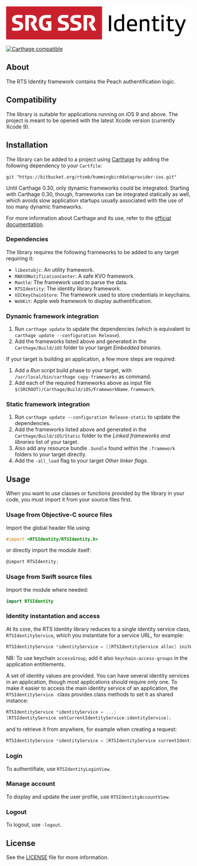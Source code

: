 <p align="center"><img src="README-images/logo.png"/></p>

[![Carthage compatible](https://img.shields.io/badge/Carthage-compatible-4BC51D.svg?style=flat)](https://github.com/Carthage/Carthage)

## About

The RTS Identity framework contains the Peach authentification logic.

## Compatibility

The library is suitable for applications running on iOS 9 and above. The project is meant to be opened with the latest Xcode version (currently Xcode 9).

## Installation

The library can be added to a project using [Carthage](https://github.com/Carthage/Carthage) by adding the following dependency to your `Cartfile`:
    
```
git "https://bitbucket.org/rtsmb/hummingbirddataprovider-ios.git"
```

Until Carthage 0.30, only dynamic frameworks could be integrated. Starting with Carthage 0.30, though, frameworks can be integrated statically as well, which avoids slow application startups usually associated with the use of too many dynamic frameworks.

For more information about Carthage and its use, refer to the [official documentation](https://github.com/Carthage/Carthage).

### Dependencies

The library requires the following frameworks to be added to any target requiring it:

* `libextobjc`: An utility framework.
* `MAKVONotificationCenter`: A safe KVO framework.
* `Mantle`: The framework used to parse the data.
* `RTSIdentity`: The identity library framework.
* `UICKeyChainStore`: The framework used to store credentials in keychains.
* `WebKit`: Apple web framework to display authentification.

### Dynamic framework integration

1. Run `carthage update` to update the dependencies (which is equivalent to `carthage update --configuration Release`). 
2. Add the frameworks listed above and generated in the `Carthage/Build/iOS` folder to your target _Embedded binaries_.

If your target is building an application, a few more steps are required:

1. Add a _Run script_ build phase to your target, with `/usr/local/bin/carthage copy-frameworks` as command.
2. Add each of the required frameworks above as input file `$(SRCROOT)/Carthage/Build/iOS/FrameworkName.framework`.

### Static framework integration

1. Run `carthage update --configuration Release-static` to update the dependencies. 
2. Add the frameworks listed above and generated in the `Carthage/Build/iOS/Static` folder to the _Linked frameworks and libraries_ list of your target.
3. Also add any resource bundle `.bundle` found within the `.framework` folders to your target directly.
4. Add the `-all_load` flag to your target _Other linker flags_.

## Usage

When you want to use classes or functions provided by the library in your code, you must import it from your source files first.

### Usage from Objective-C source files

Import the global header file using:

```objective-c
#import <RTSIdentity/RTSIdentity.h>
```

or directly import the module itself:

```objective-c
@import RTSIdentity;
```

### Usage from Swift source files

Import the module where needed:

```swift
import RTSIdentity
```

### Identity instantation and access

At its core, the RTS Identity library reduces to a single identity service class, `RTSIdentityService`, which you instantiate for a service URL, for example:

```objective-c
RTSIdentityService *identityService = [[RTSIdentityService alloc] initWithServiceURL:[NSURL URLWithString:@"https://id.rts.ch" accessGroup:@"VMGRRW6SG7.ch.rts.identity"]];
```

NB: To use keychain `accessGroup`, add it also `keychain-access-groups` in the application entitlements.

A set of identity values are provided. You can have several identity services in an application, though most applications should require only one. To make it easier to access the main identity service of an application, the `RTSIdentityService ` class provides class methods to set it as shared instance:

```objective-c
RTSIdentityService *identityService = ...;
[RTSIdentityService setCurrentIdentityService:identityService];
```

and to retrieve it from anywhere, for example when creating a request:

```objective-c
RTSIdentityService *identityService = [RTSIdentityService currentIdentityService];
```

### Login

To authentifiate, use `RTSIdentityLoginView`.

### Manage account

To display and update the user profile, use `RTSIdentityAccountView`.

### Logout

To logout, use `-logout`.

## License

See the [LICENSE](../LICENSE) file for more information.
